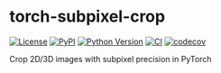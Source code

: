 # torch-subpixel-crop

[![License](https://img.shields.io/pypi/l/torch-subimage.svg?color=green)](https://github.com/alisterburt/torch-subimage/raw/main/LICENSE)
[![PyPI](https://img.shields.io/pypi/v/torch-subimage.svg?color=green)](https://pypi.org/project/torch-subimage)
[![Python Version](https://img.shields.io/pypi/pyversions/torch-subimage.svg?color=green)](https://python.org)
[![CI](https://github.com/alisterburt/torch-subimage/actions/workflows/ci.yml/badge.svg)](https://github.com/alisterburt/torch-subimage/actions/workflows/ci.yml)
[![codecov](https://codecov.io/gh/alisterburt/torch-subimage/branch/main/graph/badge.svg)](https://codecov.io/gh/alisterburt/torch-subimage)

Crop 2D/3D images with subpixel precision in PyTorch
